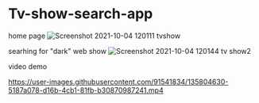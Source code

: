 # Tv-show-search-app

home page
![Screenshot 2021-10-04 120111 tvshow](https://user-images.githubusercontent.com/91541834/135804000-3bf7a365-d264-429c-9863-6d53340068cb.png)


searhing for "dark" web show
![Screenshot 2021-10-04 120144 tv show2](https://user-images.githubusercontent.com/91541834/135804094-6eace08a-6c33-451c-a43a-ec7d357a3f49.png)


video demo

https://user-images.githubusercontent.com/91541834/135804630-5187a078-d16b-4cb1-81fb-b30870987241.mp4
